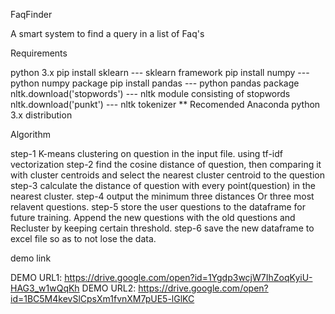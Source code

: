 FaqFinder

A smart system to find a query in a list of Faq's

Requirements

python 3.x pip install sklearn --- sklearn framework pip install numpy --- python numpy package pip install pandas --- python pandas package nltk.download('stopwords') --- nltk module consisting of stopwords nltk.download('punkt') --- nltk tokenizer ** Recomended Anaconda python 3.x distribution

Algorithm

step-1 K-means clustering on question in the input file. using tf-idf vectorization step-2 find the cosine distance of question, then comparing it with cluster centroids and select the nearest cluster centroid to the question step-3 calculate the distance of question with every point(question) in the nearest cluster. step-4 output the minimum three distances Or three most relavent questions. step-5 store the user questions to the dataframe for future training. Append the new questions with the old questions and Recluster by keeping certain threshold. step-6 save the new dataframe to excel file so as to not lose the data.

demo link

DEMO URL1: https://drive.google.com/open?id=1Ygdp3wcjW7IhZoqKyiU-HAG3_w1wQqKh DEMO URL2: https://drive.google.com/open?id=1BC5M4kevSlCpsXm1fvnXM7pUE5-lGlKC
